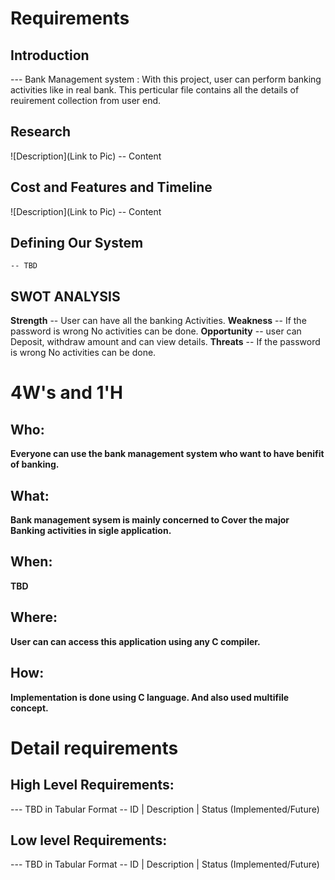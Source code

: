 # Requirements
## Introduction
 --- Bank Management system : With this project, user can perform banking activities like in real bank. This perticular file contains all the details of reuirement collection from user end.

## Research
![Description](Link to Pic)
-- Content 
## Cost and Features and Timeline
![Description](Link to Pic)
-- Content 
## Defining Our System
    -- TBD
## SWOT ANALYSIS
**Strength**
-- User can have all the banking Activities.
**Weakness**
-- If the password is wrong No activities can be done.
**Opportunity**
-- user can Deposit, withdraw amount and can view details.
**Threats**
-- If the password is wrong No activities can be done.

# 4W&#39;s and 1&#39;H

## Who:

**Everyone can use the bank management system who want to have benifit of banking.**

## What:

**Bank management sysem is mainly concerned to Cover the major Banking activities in sigle application.**

## When:

**TBD**

## Where:

**User can can access this application using any C compiler.**

## How:

**Implementation is done using C language. And also used multifile concept.**

# Detail requirements
## High Level Requirements:
--- TBD in Tabular Format 
-- ID | Description | Status (Implemented/Future)


##  Low level Requirements:
--- TBD in Tabular Format 
-- ID | Description | Status (Implemented/Future)

